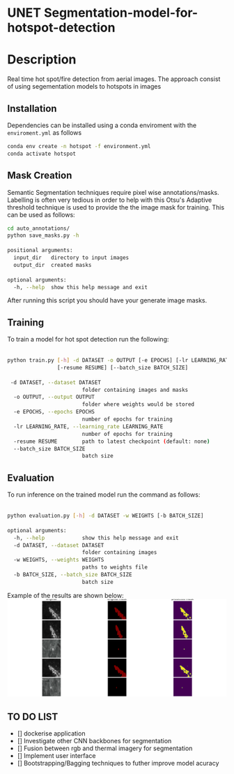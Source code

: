 # UNET Segmentation-model-for-hotspot-detection

# Description

Real time hot spot/fire detection from aerial images. 
The approach consist of using segementation models to  hotspots in images

## Installation 
Dependencies can be installed using a conda enviroment with the ```enviroment.yml``` as follows
```bash
conda env create -n hotspot -f environment.yml
conda activate hotspot
```

## Mask Creation

Semantic Segmentation techniques require pixel wise annotations/masks. Labelling is often very tedious in order to help with this
Otsu's Adaptive threshold technique is used to provide the the image mask for training. This can be used as follows:
```bash
cd auto_annotations/
python save_masks.py -h

positional arguments:
  input_dir   directory to input images
  output_dir  created masks

optional arguments:
  -h, --help  show this help message and exit


```
After running this script you should have your generate image masks.

## Training

To train a model for hot spot detection run the following:

```bash

python train.py [-h] -d DATASET -o OUTPUT [-e EPOCHS] [-lr LEARNING_RATE]
                [-resume RESUME] [--batch_size BATCH_SIZE]
                            
 -d DATASET, --dataset DATASET
                        folder containing images and masks
  -o OUTPUT, --output OUTPUT
                        folder where weights would be stored
  -e EPOCHS, --epochs EPOCHS
                        number of epochs for training
  -lr LEARNING_RATE, --learning_rate LEARNING_RATE
                        number of epochs for training
  -resume RESUME        path to latest checkpoint (default: none)
  --batch_size BATCH_SIZE
                        batch size

```

## Evaluation 

To run inference on the trained model run the command as follows:
```bash

python evaluation.py [-h] -d DATASET -w WEIGHTS [-b BATCH_SIZE]

optional arguments:
  -h, --help            show this help message and exit
  -d DATASET, --dataset DATASET
                        folder containing images
  -w WEIGHTS, --weights WEIGHTS
                        paths to weights file
  -b BATCH_SIZE, --batch_size BATCH_SIZE
                        batch size
```

Example of the results are shown below:
![display](results.png)


## TO DO LIST
- [] dockerise application
- []  Investigate other CNN backbones for segmentation
- []  Fusion between rgb and thermal imagery for segmentation
- []  Implement user interface
- [] Bootstrapping/Bagging techniques to futher improve model acuracy
